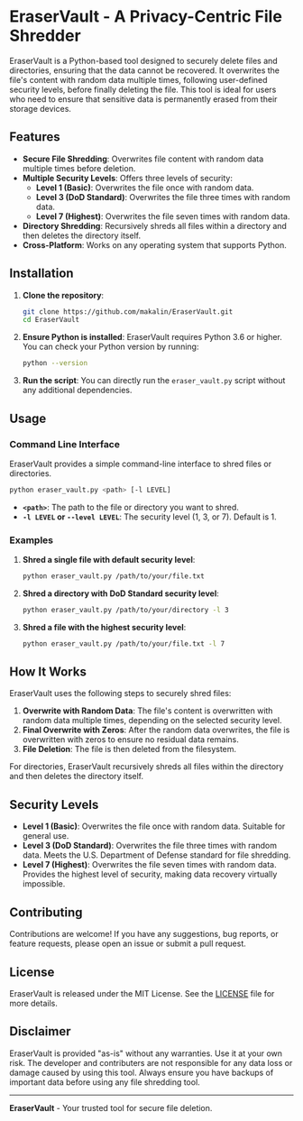 # EraserVault - A Privacy-Centric File Shredder

EraserVault is a Python-based tool designed to securely delete files and directories, ensuring that the data cannot be recovered. It overwrites the file's content with random data multiple times, following user-defined security levels, before finally deleting the file. This tool is ideal for users who need to ensure that sensitive data is permanently erased from their storage devices.

## Features

- **Secure File Shredding**: Overwrites file content with random data multiple times before deletion.
- **Multiple Security Levels**: Offers three levels of security:
  - **Level 1 (Basic)**: Overwrites the file once with random data.
  - **Level 3 (DoD Standard)**: Overwrites the file three times with random data.
  - **Level 7 (Highest)**: Overwrites the file seven times with random data.
- **Directory Shredding**: Recursively shreds all files within a directory and then deletes the directory itself.
- **Cross-Platform**: Works on any operating system that supports Python.

## Installation

1. **Clone the repository**:
   ```bash
   git clone https://github.com/makalin/EraserVault.git
   cd EraserVault
   ```

2. **Ensure Python is installed**:
   EraserVault requires Python 3.6 or higher. You can check your Python version by running:
   ```bash
   python --version
   ```

3. **Run the script**:
   You can directly run the `eraser_vault.py` script without any additional dependencies.

## Usage

### Command Line Interface

EraserVault provides a simple command-line interface to shred files or directories.

```bash
python eraser_vault.py <path> [-l LEVEL]
```

- **`<path>`**: The path to the file or directory you want to shred.
- **`-l LEVEL` or `--level LEVEL`**: The security level (1, 3, or 7). Default is 1.

### Examples

1. **Shred a single file with default security level**:
   ```bash
   python eraser_vault.py /path/to/your/file.txt
   ```

2. **Shred a directory with DoD Standard security level**:
   ```bash
   python eraser_vault.py /path/to/your/directory -l 3
   ```

3. **Shred a file with the highest security level**:
   ```bash
   python eraser_vault.py /path/to/your/file.txt -l 7
   ```

## How It Works

EraserVault uses the following steps to securely shred files:

1. **Overwrite with Random Data**: The file's content is overwritten with random data multiple times, depending on the selected security level.
2. **Final Overwrite with Zeros**: After the random data overwrites, the file is overwritten with zeros to ensure no residual data remains.
3. **File Deletion**: The file is then deleted from the filesystem.

For directories, EraserVault recursively shreds all files within the directory and then deletes the directory itself.

## Security Levels

- **Level 1 (Basic)**: Overwrites the file once with random data. Suitable for general use.
- **Level 3 (DoD Standard)**: Overwrites the file three times with random data. Meets the U.S. Department of Defense standard for file shredding.
- **Level 7 (Highest)**: Overwrites the file seven times with random data. Provides the highest level of security, making data recovery virtually impossible.

## Contributing

Contributions are welcome! If you have any suggestions, bug reports, or feature requests, please open an issue or submit a pull request.

## License

EraserVault is released under the MIT License. See the [LICENSE](LICENSE) file for more details.

## Disclaimer

EraserVault is provided "as-is" without any warranties. Use it at your own risk. The developer and contributers are not responsible for any data loss or damage caused by using this tool. Always ensure you have backups of important data before using any file shredding tool.

---

**EraserVault** - Your trusted tool for secure file deletion.
